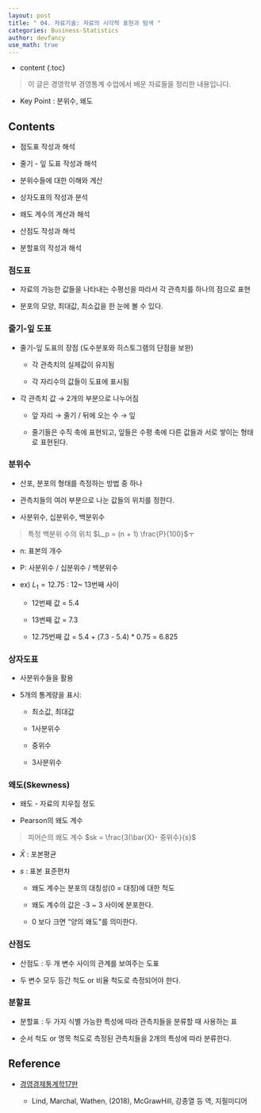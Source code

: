```yaml
---
layout: post
title: " 04. 자료기술: 자료의 시각적 표현과 탐색 "
categories: Business-Statistics
author: devfancy
use_math: true
---
```

* content
{:toc}

> 이 글은 경영학부 경영통계 수업에서 배운 자료들을 정리한 내용입니다.

*  Key Point  : 분위수, 왜도

## Contents

* 점도표 작성과 해석

* 줄기 - 잎 도표 작성과 해석

* 분위수들에 대한 이해와 계산

* 상자도표의 작성과 분석

* 왜도 계수의 계산과 해석

* 산점도 작성과 해석

* 분할표의 작성과 해석

### 점도표

* 자료의 가능한 값들을 나타내는 수평선을 따라서 각 관측치를 하나의 점으로 표현

* 분포의 모양, 최대값, 최소값을 한 눈에 볼 수 있다.

### 줄기-잎 도표

* 줄기-잎 도표의 장점 (도수분포와 히스토그램의 단점을 보완)

  * 각 관측치의 실제값이 유지됨
    
  * 각 자리수의 값들이 도표에 표시됨

* 각 관측치 값 → 2개의 부분으로 나누어짐
  
  * 앞 자리 → 줄기 / 뒤에 오는 수 → 잎
    
  * 줄기들은 수직 축에 표현되고,  잎들은 수평 축에 다른 값들과 서로 쌓이는 형태로 표현된다.

### 분위수

* 산포, 분포의 형태를 측정하는 방법 중 하나

* 관측치들의 여러 부분으로 나눈 값들의 위치를 정한다.

* 사분위수, 십분위수, 백분위수

> 특정 백분위 수의 위치
$L_p = (n + 1) \frac{P}{100}$ㅜ


* n: 표본의 개수

* P: 사분위수 / 십분위수 / 백분위수

* ex) $L_1 = 12.75$ : 12~ 13번째 사이

  * 12번째 값 = 5.4

  * 13번째 값 = 7.3

  * 12.75번째 값 = 5.4 + (7.3 - 5.4) * 0.75 = 6.825

### 상자도표

* 사분위수들을 활용

* 5개의 통계량을 표시:
  
  * 최소값, 최대값
    
  * 1사분위수
    
  * 중위수
    
  * 3사분위수

### 왜도(Skewness)

* 왜도 - 자료의 치우짐 정도

* Pearson의 왜도 계수

> 피어슨의 왜도 계수
$sk = \frac{3(\bar{X}- 중위수}{s}$

* $\bar{X}$ : 포본평균

* $s$ : 표본 표준편차

  * 왜도 계수는 분포의 대칭성(0 = 대칭)에 대한 척도
  
  * 왜도 계수의 값은 -3 ~ 3 사이에 분포한다.
  
  * 0 보다 크면 “양의 왜도"를 의미한다.

### 산점도

* 산점도 : 두 개 변수 사이의 관계를 보여주는 도표

* 두 변수 모두 등간 척도 or 비율 척도로 측정되어야 한다.

### 분할표

* 분할표 : 두 가지 식별 가능한 특성에 따라 관측치들을 분류할 때 사용하는 표

* 순서 척도 or 명목 척도로 측정된 관측치들을 2개의 특성에 따라 분류한다.

## Reference

* [경영경제통계학17판](https://m.yes24.com/Goods/Detail/60561679)

  * Lind, Marchal, Wathen, (2018), McGrawHill, 강종열 등 역, 지필미디어